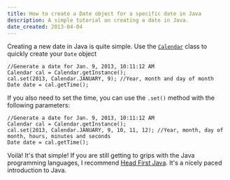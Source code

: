 ```yaml
---
title: How to create a Date object for a specific date in Java
description: A simple tutorial on creating a date in Java.
date_created: 2013-04-04
---
```


Creating a new date in Java is quite simple. Use the [`Calendar`](http://docs.oracle.com/javase/1.5.0/docs/api/java/util/Calendar.html) class to quickly create your `Date` object

```
//Generate a date for Jan. 9, 2013, 10:11:12 AM
Calendar cal = Calendar.getInstance();
cal.set(2013, Calendar.JANUARY, 9); //Year, month and day of month
Date date = cal.getTime();

```

If you also need to set the time, you can use the `.set()` method with the following parameters:

```
//Generate a date for Jan. 9, 2013, 10:11:12 AM
Calendar cal = Calendar.getInstance();
cal.set(2013, Calendar.JANUARY, 9, 10, 11, 12); //Year, month, day of month, hours, minutes and seconds
Date date = cal.getTime();

```

Voilà! It's that simple! If you are still getting to grips with the Java programming languages, I recommend [Head First Java](http://amzn.to/2fUTYBV). It's a nicely paced introduction to Java.

